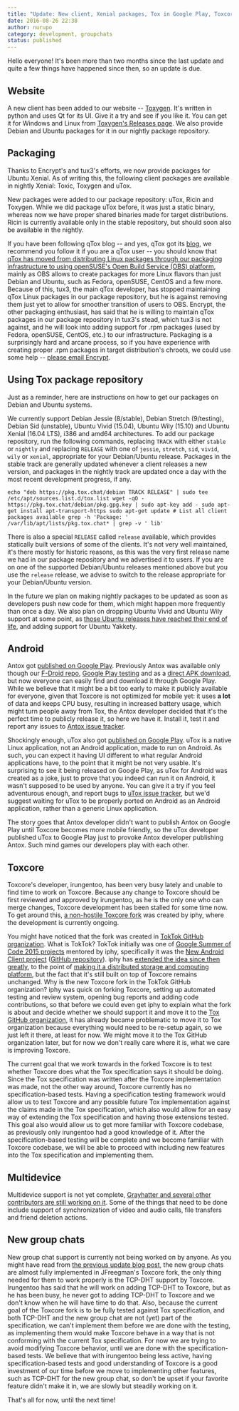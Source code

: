 ```yaml
---
title: "Update: New client, Xenial packages, Tox in Google Play, Toxcore fork and more!"
date: 2016-08-26 22:38
author: nurupo
category: development, groupchats
status: published
---
```


Hello everyone! It's been more than two months since the last update and
quite a few things have happened since then, so an update is due.

Website
-------

A new client has been added to our website --
[Toxygen](https://tox.chat/clients.html). It's written in python and
uses Qt for its UI. Give it a try and see if you like it. You can get it
for Windows and Linux from [Toxygen's Releases
page](https://github.com/toxygen-project/toxygen/releases). We also
provide Debian and Ubuntu packages for it in our nightly package
repository.

Packaging
---------

Thanks to Encrypt's and tux3's efforts, we now provide packages for
Ubuntu Xenial. As of writing this, the following client packages are
available in nightly Xenial: Toxic, Toxygen and uTox.

New packages were added to our package repository: uTox, Ricin and
Toxygen. While we did package uTox before, it was just a static binary,
whereas now we have proper shared binaries made for target
distributions. Ricin is currently available only in the stable
repository, but should soon also be available in the nightly.

If you have been following qTox blog -- and yes, qTox got its
[blog](https://qtox.github.io/blog), we recommend you follow it if you
are a qTox user -- you should know that [qTox has moved from
distributing Linux packages through our packaging infrastructure to
using openSUSE's Open Build Service (OBS)
platform](https://qtox.github.io/blog/2016/08/10/Hello-World.html),
mainly as OBS allows to create packages for more Linux flavors than just
Debian and Ubuntu, such as Fedora, openSUSE, CentOS and a few more.
Because of this, tux3, the main qTox developer, has stopped maintaining
qTox Linux packages in our package repository, but he is against
removing them just yet to allow for smoother transition of users to OBS.
Encrypt, the other packaging enthusiast, has said that he is willing to
maintain qTox packages in our package repository in tux3's stead, which
tux3 is not against, and he will look into adding support for .rpm
packages (used by Fedora, openSUSE, CentOS, etc.) to our infrastructure.
Packaging is a surprisingly hard and arcane process, so if you have
experience with creating proper .rpm packages in target distribution's
chroots, we could use some help -- [please email
Encrypt](mailto:encrypt@encrypt-tips.tk?subject=Help%20with%20rpm%20packaging&cc=infrastructure@tox.chat).

Using Tox package repository
----------------------------

Just as a reminder, here are instructions on how to get our packages on
Debian and Ubuntu systems.

We currently support Debian Jessie (8/stable), Debian Stretch
(9/testing), Debian Sid (unstable), Ubuntu Vivid (15.04), Ubuntu Wily
(15.10) and Ubuntu Xenial (16.04 LTS), i386 and amd64 architectures. To
add our package repository, run the following commands, replacing
`TRACK` with either `stable` or `nightly` and replacing `RELEASE` with
one of `jessie`, `stretch`, `sid`, `vivid`, `wily` or `xenial`,
appropriate for your Debian/Ubuntu release. Packages in the stable track
are generally updated whenever a client releases a new version, and
packages in the nightly track are updated once a day with the most
recent development progress, if any.

`echo "deb https://pkg.tox.chat/debian TRACK RELEASE" | sudo tee /etc/apt/sources.list.d/tox.list wget -qO - https://pkg.tox.chat/debian/pkg.gpg.key | sudo apt-key add - sudo apt-get install apt-transport-https sudo apt-get update # List all client packages available grep -h 'Package: ' /var/lib/apt/lists/pkg.tox.chat* | grep -v ' lib'`

There is also a special `RELEASE` called `release` available, which
provides statically built versions of some of the clients. It's not very
well maintained, it's there mostly for historic reasons, as this was the
very first release name we had in our package repository and we
advertised it to users. If you are on one of the supported Debian/Ubuntu
releases mentioned above but you use the `release` release, we advise to
switch to the release appropriate for your Debian/Ubuntu version.

In the future we plan on making nightly packages to be updated as soon
as developers push new code for them, which might happen more frequently
than once a day. We also plan on dropping Ubuntu Vivid and Ubuntu Wily
support at some point, as [those Ubuntu releases have reached their end
of life](https://wiki.ubuntu.com/Releases), and adding support for
Ubuntu Yakkety.

Android
-------

Antox got [published on Google
Play](https://play.google.com/store/apps/details?id=chat.tox.antox).
Previously Antox was available only though our [F-Droid
repo](https://pkg.tox.chat/fdroid/repo), [Google Play
testing](https://play.google.com/apps/testing/chat.tox.antox) and as a
[direct APK download](https://pkg.tox.chat/fdroid/repo/antox.apk), but
now everyone can easily find and download it through Google Play. While
we believe that it might be a bit too early to make it publicly
available for everyone, given that Toxcore is not optimized for mobile
yet: it uses **a lot** of data and keeps CPU busy, resulting in
increased battery usage, which might turn people away from Tox, the
Antox developer decided that it's the perfect time to publicly release
it, so here we have it. Install it, test it and report any issues to
[Antox issue tracker](https://github.com/Antox/Antox/issues).

Shockingly enough, uTox also got [published on Google
Play](https://play.google.com/store/apps/details?id=tox.client.utox).
uTox is a native Linux application, not an Android application, made to
run on Android. As such, you can expect it having UI different to what
regular Android applications have, to the point that it might be not
very usable. It's surprising to see it being released on Google Play, as
uTox for Android was created as a joke, just to prove that you indeed
can run it on Android, it wasn't supposed to be used by anyone. You can
give it a try if you feel adventurous enough, and report bugs to [uTox
issue tracker](https://github.com/GrayHatter/uTox/issues), but we'd
suggest waiting for uTox to be properly ported on Android as an Android
application, rather than a generic Linux application.

The story goes that Antox developer didn't want to publish Antox on
Google Play until Toxcore becomes more mobile friendly, so the uTox
developer published uTox to Google Play just to provoke Antox developer
publishing Antox. Such mind games our developers play with each other.

Toxcore
-------

Toxcore's developer, irungentoo, has been very busy lately and unable to
find time to work on Toxcore. Because any change to Toxcore should be
first reviewed and approved by irungentoo, as he is the only one who can
merge changes, Toxcore development has been stalled for some time now.
To get around this, [a non-hostile Toxcore
fork](https://github.com/TokTok/toxcore) was created by iphy, where the
development is currently ongoing.

You might have noticed that the fork was created in [TokTok GitHub
organization](https://github.com/TokTok). What is TokTok? TokTok
initially was one of [Google Summer of Code 2015
projects](https://www.google-melange.com/archive/gsoc/2015/orgs/tox)
mentored by iphy, specifically it was the [New Android Client
project](https://wiki.tox.chat/developers/gsoc/2015/ideas#new_android_client)
([GitHub repository](https://github.com/iphydf/toktok)). iphy has
[extended the idea since then
greatly](https://toktok.github.io/index.html), to the point of [making
it a distributed storage and computing
platform](https://toktok.github.io/vision.html), but the fact that it's
still built on top of Toxcore remains unchanged. Why is the new Toxcore
fork in the TokTok GitHub organization? iphy was quick on forking
Toxcore, setting up automated testing and review system, opening bug
reports and adding code contributions, so that before we could even get
iphy to explain what the fork is about and decide whether we should
support it and move it to the [Tox GitHub
organization](https://github.com/Tox), it has already became problematic
to move it to Tox organization because everything would need to be
re-setup again, so we just left it there, at least for now. We might
move it to the Tox GitHub organization later, but for now we don't
really care where it is, what we care is improving Toxcore.

The current goal that we work towards in the forked Toxcore is to test
whether Toxcore does what the Tox specification says it should be doing.
Since the Tox specification was written after the Toxcore implementation
was made, not the other way around, Toxcore currently has no
specification-based tests. Having a specification testing framework
would allow us to test Toxcore and any possible future Tox
implementation against the claims made in the Tox specification, which
also would allow for an easy way of extending the Tox specification and
having those extensions tested. This goal also would allow us to get
more familiar with Toxcore codebase, as previously only irungentoo had a
good knowledge of it. After the specification-based testing will be
complete and we become familiar with Toxcore codebase, we will be able
to proceed with including new features into the Tox specification and
implementing them.

Multidevice
-----------

Multidevice support is not yet complete, [Grayhatter and several other
contributors are still working on
it](https://github.com/GrayHatter/toxcore/tree/multi-device). Some of
the things that need to be done include support of synchronization of
video and audio calls, file transfers and friend deletion actions.

New group chats
---------------

New group chat support is currently not being worked on by anyone. As
you might have read from [the previous update blog
post](/2016-06-07_update-new-group-chats-multi-device-and-more/),
the new group chats are almost fully implemented in JFreegman's Toxcore
fork, the only thing needed for them to work properly is the TCP-DHT
support by Toxcore. Irungentoo has said that he will work on adding
TCP-DHT to Toxcore, but as he has been busy, he never got to adding
TCP-DHT to Toxcore and we don't know when he will have time to do that.
Also, because the current goal of the Toxcore fork is to be fully tested
against Tox specification, and both TCP-DHT and the new group chat are
not (yet) part of the specification, we can't implement them before we
are done with the testing, as implementing them would make Toxcore
behave in a way that is not conforming with the current Tox
specification. For now we are trying to avoid modifying Toxcore
behavior, until we are done with the specification-based tests. We
believe that with irungentoo being less active, having
specification-based tests and good understanding of Toxcore is a good
investment of our time before we move to implementing other features,
such as TCP-DHT for the new group chat, so don't be upset if your
favorite feature didn't make it in, we are slowly but steadily working
on it.

That's all for now, until the next time!

